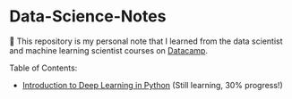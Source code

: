 # Data-Science-Notes
<p>📖 This repository is my personal note that I learned from the data scientist and machine learning scientist courses on <a href="https://www.datacamp.com/" target="_blank">Datacamp</a>.</p>
<p>Table of Contents:</p>
<ul>
  <li><a href="https://github.com/Thanarat-DS/Data-Science-Notes/blob/main/Introduction%20to%20Deep%20Learning%20in%20Python/notebook.ipynb" target="_blank">Introduction to Deep Learning in Python</a> (Still learning, 30% progress!)</li>
</ul>

